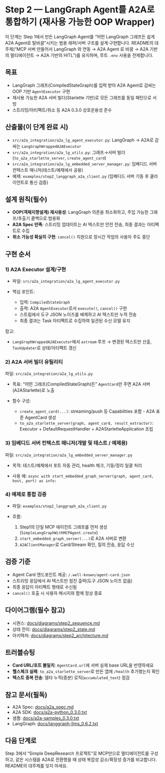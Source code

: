 # Step 2 — LangGraph Agent를 A2A로 통합하기 (재사용 가능한 OOP Wrapper)

이 단계는 Step 1에서 만든 LangGraph Agent를 “어떤 LangGraph 그래프든 쉽게 A2A Agent로 탈바꿈”시키는 범용 래퍼/서버 구조를 설계·구현합니다. README의 대주제(“MCP 서버 만들어서 LangGraph 와 연동 → A2A Agent 로 바꿈 → A2A 기반의 멀티에이전트 → A2A 기반의 HITL”)를 유지하며, 루트 `.env` 사용을 전제합니다.

## 목표

- LangGraph 그래프(CompiledStateGraph)를 입력 받아 A2A Agent로 감싸는 OOP 기반 `AgentExecutor` 구현
- 재사용 가능한 A2A 서버 빌더(Starlette 기반)로 모든 그래프를 동일 패턴으로 서빙
- 스트리밍/아티팩트/취소 등 A2A 0.3.0 상호운용성 준수

## 산출물(이 단계 완료 시)

- `src/a2a_integration/a2a_lg_agent_executor.py`: LangGraph → A2A로 감싸는 `LangGraphWrappedA2AExecutor`
- `src/a2a_integration/a2a_lg_utils.py`: 그래프→서버 빌더(`to_a2a_starlette_server`, `create_agent_card`)
- `src/a2a_integration/a2a_lg_embedded_server_manager.py`: 임베디드 서버 컨텍스트 매니저(테스트/예제에서 공용)
- 예제: `examples/step2_langgraph_a2a_client.py` (임베디드 서버 기동 후 클라이언트로 통신 검증)

## 설계 원칙(필수)

- **OOP(객체지향설계) 재사용성**: LangGraph 의존을 최소화하고, 주입 가능한 그래프/추출기 콜백으로 범용화
- **A2A Spec 만족**: 스트리밍 업데이트는 AI 텍스트만 안전 전송, 최종 결과는 아티팩트로 수집
- **취소 가능성 확실히 구현**: `cancel()` 지원으로 장시간 작업의 사용자 주도 중단

## 구현 순서

### 1) A2A Executor 설계/구현

- 파일: `src/a2a_integration/a2a_lg_agent_executor.py`

- 핵심 포인트:
  - 입력: `CompiledStateGraph`
  - 출력: A2A `AgentExecutor`로서 `execute()`, `cancel()` 구현
  - 스트림에서 도구 JSON 노이즈를 배제하고 AI 텍스트만 누적 전송
  - 최종 결과는 Task 아티팩트로 수집하여 일관된 수신 모델 유지

참고:

- `LangGraphWrappedA2AExecutor`에서 `astream` 루프 → 변경된 텍스트만 산출, `TaskUpdater`로 상태/아티팩트 갱신

### 2) A2A 서버 빌더 유틸리티

파일: `src/a2a_integration/a2a_lg_utils.py`

- 목표: “어떤 그래프(CompiledStateGraph)든” `AgentCard`만 주면 A2A 서버(A2AStarlette)로 노출

- 함수 구성:
  - `create_agent_card(...)`: streaming/push 등 Capabilities 포함 - A2A 표준 AgentCard 생성
  - `to_a2a_starlette_server(graph, agent_card, result_extractor)`: Executor + DefaultRequestHandler + A2AStarletteApplication 조립

### 3) 임베디드 서버 컨텍스트 매니저(개발 및 테스트 / 예제용)

파일: `src/a2a_integration/a2a_lg_embedded_server_manager.py`

- 목적: 테스트/예제에서 포트 자동 관리, health 체크, 기동/정리 일괄 처리

- 사용 예: `async with start_embedded_graph_server(graph, agent_card, host, port) as info:`

### 4) 예제로 통합 검증

- 파일: `examples/step2_langgraph_a2a_client.py`

- 흐름:
  1. Step1의 단일 MCP 에이전트 그래프를 먼저 생성(`SimpleLangGraphWithMCPAgent.create`)
  2. `start_embedded_graph_server(...)`로 A2A 서버로 변환
  3. `A2AClientManager`로 Card/Stream 확인, 질의 전송, 응답 수신

## 검증 기준

- Agent Card 엔드포인트 제공: `/.well-known/agent-card.json`
- 스트리밍 응답에서 AI 텍스트만 점진 출력(도구 JSON 노이즈 없음)
- 최종 응답이 아티팩트 형태로 수신됨
- `cancel()` 호출 시 사용자 메시지와 함께 정상 종료

## 다이어그램(필수 참고)

- 시퀀스: [docs/diagrams/step2_sequence.md](../docs/diagrams/step2_sequence.md)
- 상태 전이: [docs/diagrams/step2_state.md](../docs/diagrams/step2_state.md)
- 아키텍처: [docs/diagrams/step2_architecture.md](../docs/diagrams/step2_architecture.md)

## 트러블슈팅

- **Card URL/포트 불일치**: `AgentCard.url`에 서버 실제 base URL을 반영하세요
- **헬스체크 실패**: `to_a2a_starlette_server`로 만든 앱에 `/health` 추가했는지 확인
- **텍스트 중복 전송**: 델타 누적(증분) 로직(`accumulated_text`) 점검

## 참고 문서(필독)

- A2A Spec: [docs/a2a_spec.md](../docs/a2a_spec.md)
- A2A SDK: [docs/a2a-python_0.3.0.txt](../docs/a2a-python_0.3.0.txt)
- 샘플: [docs/a2a-samples_0.3.0.txt](../docs/a2a-samples_0.3.0.txt)
- LangGraph: [docs/langgraph-llms_0.6.2.txt](../docs/langgraph-llms_0.6.2.txt)

## 다음 단계로

Step 3에서 “Simple DeepResearch 프로젝트”로 MCP만으로 멀티에이전트를 구성하고, 같은 시스템을 A2A로 전환했을 때 상태 복잡성 감소/확장성 증가를 비교합니다. README의 대주제를 잊지 마세요.
